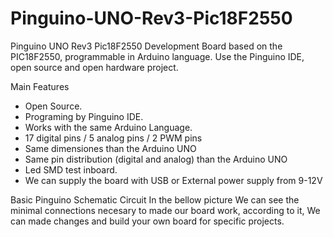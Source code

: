 # Pinguino-UNO-Rev3-Pic18F2550
Pinguino UNO Rev3 Pic18F2550
Development Board based on the PIC18F2550, programmable in Arduino language. Use the Pinguino IDE, open source and open hardware project.

Main Features

- Open Source. 
- Programing by Pinguino IDE. 
- Works with the same Arduino Language. 
- 17 digital pins / 5 analog pins / 2 PWM pins 
- Same dimensiones than the Arduino UNO 
- Same pin distribution (digital and analog) than the Arduino UNO 
- Led SMD test inboard. 
- We can supply the board with USB or External power supply from 9-12V

Basic Pinguino Schematic Circuit
In the bellow picture We can see the minimal connections necesary to made our board work, according to it, We can made changes and build your own board for specific projects.


